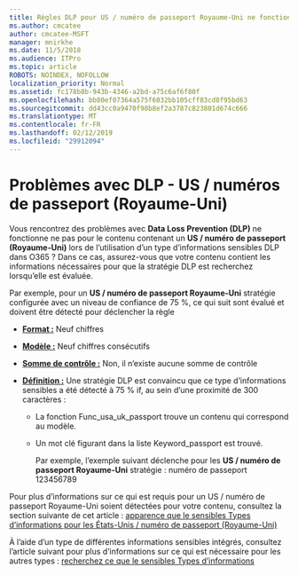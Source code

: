 ```yaml
---
title: Règles DLP pour US / numéro de passeport Royaume-Uni ne fonctionne ne pas
ms.author: cmcatee
author: cmcatee-MSFT
manager: mnirkhe
ms.date: 11/5/2018
ms.audience: ITPro
ms.topic: article
ROBOTS: NOINDEX, NOFOLLOW
localization_priority: Normal
ms.assetid: fc178b8b-943b-4346-a2bd-a75c6af6f80f
ms.openlocfilehash: bb80ef07364a575f6032bb105cff83cd8f95bd63
ms.sourcegitcommit: dd43cc0a9470f98b8ef2a3787c823801d674c666
ms.translationtype: MT
ms.contentlocale: fr-FR
ms.lasthandoff: 02/12/2019
ms.locfileid: "29912094"
---
```

# <a name="problems-with-dlp---usuk-passport-numbers"></a>Problèmes avec DLP - US / numéros de passeport (Royaume-Uni)

Vous rencontrez des problèmes avec **Data Loss Prevention (DLP)** ne fonctionne ne pas pour le contenu contenant un **US / numéro de passeport (Royaume-Uni)** lors de l’utilisation d’un type d’informations sensibles DLP dans O365 ? Dans ce cas, assurez-vous que votre contenu contient les informations nécessaires pour que la stratégie DLP est recherchez lorsqu’elle est évaluée. 
  
Par exemple, pour un **US / numéro de passeport Royaume-Uni** stratégie configurée avec un niveau de confiance de 75 %, ce qui suit sont évalué et doivent être détecté pour déclencher la règle 
  
- **[Format :](https://docs.microsoft.com/office365/securitycompliance/what-the-sensitive-information-types-look-for#format-77)** Neuf chiffres 
    
- **[Modèle :](https://docs.microsoft.com/office365/securitycompliance/what-the-sensitive-information-types-look-for#pattern-77)** Neuf chiffres consécutifs 
    
- **[Somme de contrôle :](https://docs.microsoft.com/office365/securitycompliance/what-the-sensitive-information-types-look-for#checksum-76)** Non, il n’existe aucune somme de contrôle 
    
- **[Définition :](https://docs.microsoft.com/office365/securitycompliance/what-the-sensitive-information-types-look-for#definition-77)** Une stratégie DLP est convaincu que ce type d’informations sensibles a été détecté à 75 % if, au sein d’une proximité de 300 caractères : 
    
  - La fonction Func_usa_uk_passport trouve un contenu qui correspond au modèle.
    
  - Un mot clé figurant dans la liste Keyword_passport est trouvé.
    
    Par exemple, l’exemple suivant déclenche pour les **US / numéro de passeport Royaume-Uni** stratégie : numéro de passeport 123456789 
    
Pour plus d’informations sur ce qui est requis pour un US / numéro de passeport Royaume-Uni soient détectées pour votre contenu, consultez la section suivante de cet article : [apparence que le sensibles Types d’informations pour les États-Unis / numéro de passeport (Royaume-Uni)](https://docs.microsoft.com/office365/securitycompliance/what-the-sensitive-information-types-look-for#us--uk-passport-number)
  
À l’aide d’un type de différentes informations sensibles intégrés, consultez l’article suivant pour plus d’informations sur ce qui est nécessaire pour les autres types : [recherchez ce que le sensibles Types d’informations](https://docs.microsoft.com/office365/securitycompliance/what-the-sensitive-information-types-look-for)
  

